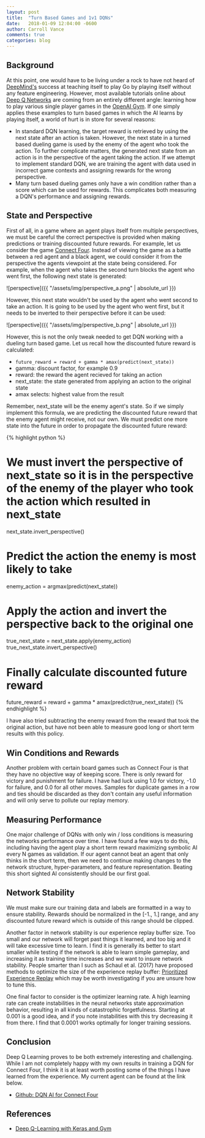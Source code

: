 ```yaml
---
layout: post
title:  "Turn Based Games and 1v1 DQNs"
date:   2018-01-09 12:04:00 -0600
author: Carroll Vance
comments: true
categories: blog
---
```

## Background
At this point, one would have to be living under a rock to have not heard of [DeepMind's][deepmind] success at teaching itself to play Go by playing itself without any feature engineering. However, most available tutorials online about [Deep Q Networks][dqn] are coming from an entirely different angle: learning how to play various single player games in the [OpenAI Gym][openai-gym]. If one simply applies these examples to turn based games in which the AI learns by playing itself, a world of hurt is in store for several reasons:

* In standard DQN learning, the target reward is retrieved by using the next state after an action is taken. However, the next state in a turned based dueling game is used by the enemy of the agent who took the action. To further complicate matters, the generated next state from an action is in the perspective of the agent taking the action. If we attempt to implement standard DQN, we are training the agent with data used in incorrect game contexts and assigning rewards for the wrong perspective.
* Many turn based dueling games only have a win condition rather than a score which can be used for rewards. This complicates both measuring a DQN's performance and assigning rewards.

## State and Perspective
First of all, in a game where an agent plays itself from multiple perspectives, we must be careful the correct perspective is provided when making predictions or training discounted future rewards. For example, let us consider the game [Connect Four][connect-four]. Instead of viewing the game as a battle between a red agent and a black agent, we could consider it from the perspective the agents viewpoint at the state being considered. For example, when the agent who takes the second turn blocks the agent who went first, the following next state is generated:

![perspective]({{ "/assets/img/perspective_a.png" | absolute_url }})

However, this next state wouldn't be used by the agent who went second to take an action. It is going to be used by the agent who went first, but it needs to be inverted to their perspective before it can be used:

![perspective]({{ "/assets/img/perspective_b.png" | absolute_url }})

However, this is not the only tweak needed to get DQN working with a dueling turn based game. Let us recall how the discounted future reward is calculated:
* `future_reward = reward + gamma * amax(predict(next_state))`
* gamma: discount factor, for example 0.9
* reward: the reward the agent recieved for taking an action
* next_state: the state generated from applying an action to the original state
* amax selects: highest value from the result

Remember, next_state will be the enemy agent's state. So if we simply implement this formula, we are predicting the discounted future reward that the enemy agent might receive, not our own. We must predict one more state into the future in order to propagate the discounted future reward:

{% highlight python %}
# We must invert the perspective of next_state so it is in the perspective of the enemy of the player who took the action which resulted in next_state
next_state.invert_perspective()
# Predict the action the enemy is most likely to take
enemy_action = argmax(predict(next_state))
# Apply the action and invert the perspective back to the original one
true_next_state = next_state.apply(enemy_action)
true_next_state.invert_perspective()
# Finally calculate discounted future reward
future_reward = reward + gamma * amax(predict(true_next_state))
{% endhighlight %}

I have also tried subtracting the enemy reward from the reward that took the original action, but have not been able to measure good long or short term results with this policy.

## Win Conditions and Rewards
Another problem with certain board games such as Connect Four is that they have no objective way of keeping score. There is only reward for victory and punishment for failure. I have had luck using 1.0 for victory, -1.0 for failure, and 0.0 for all other moves. Samples for duplicate games in a row and ties should be discarded as they don't contain any useful information and will only serve to pollute our replay memory.

## Measuring Performance
One major challenge of DQNs with only win / loss conditions is measuring the networks performance over time. I have found a few ways to do this, including having the agent play a short term reward maximizing symbolic AI every N games as validation. If our agent cannot beat an agent that only thinks in the short term, then we need to continue making changes to the network structure, hyper-parameters, and feature representation. Beating this short sighted AI consistently should be our first goal.

## Network Stability
We must make sure our training data and labels are formatted in a way to ensure stability. Rewards should be normalized in the [-1., 1.] range, and any discounted future reward which is outside of this range should be clipped.

Another factor in network stability is our experience replay buffer size. Too small and our network will forget past things it learned, and too big and it will take excessive time to learn. I find it is generally its better to start smaller while testing if the network is able to learn simple gameplay, and increasing it as training time increases and we want to insure network stability. People smarter than I such as Schaul et al. (2017) have proposed methods to optimize the size of the experience replay buffer: [Prioritized Experience Replay][per] which may be worth investigating if you are unsure how to tune this.

One final factor to consider is the optimizer learning rate. A high learning rate can create instabilities in the neural networks state approximation behavior, resulting in all kinds of catastrophic forgetfulness. Starting at 0.001 is a good idea, and if you note instabilities with this try decreasing it from there. I find that 0.0001 works optimally for longer training sessions.

## Conclusion
Deep Q Learning proves to be both extremely interesting and challenging. While I am not completely happy with my own results in training a DQN for Connect Four, I think it is at least worth posting some of the things I have learned from the experience. My current agent can be found at the link below.
* [Github: DQN AI for Connect Four][dqn-connectfour]

## References
* [Deep Q-Learning with Keras and Gym][keras-dqn]

[averaged-dqn]: https://arxiv.org/abs/1611.01929
[connect-four]: https://en.wikipedia.org/wiki/Connect_Four
[dqn-connectfour]: https://github.com/csvance/deep-learning-connect-four
[deepmind]: https://deepmind.com
[alphago]: https://deepmind.com/research/alphago/
[dqn]: https://deepmind.com/research/dqn/
[openai-gym]: https://github.com/openai/gym
[per]: https://arxiv.org/abs/1511.05952

[keras-dqn]: https://keon.io/deep-q-learning/
